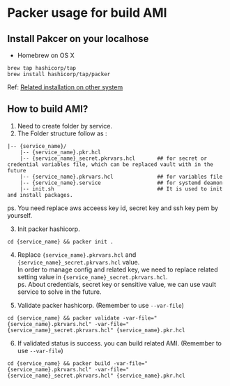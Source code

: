 # Packer usage for build AMI

## Install Pakcer on your localhose
* Homebrew on OS X
```
brew tap hashicorp/tap
brew install hashicorp/tap/packer
```
Ref: [Related installation on other system](https://learn.hashicorp.com/tutorials/packer/get-started-install-cli?in=packer/docker-get-started)

## How to build AMI?
1. Need to create folder by service.
2. The Folder structure follow as :
```
|-- {service_name}/
    |-- {service_name}.pkr.hcl
    |-- {service_name}_secret.pkrvars.hcl       ## for secret or credential variables file, which can be replaced vault with in the future
    |-- {service_name}.pkrvars.hcl              ## for variables file
    |-- {service_name}.service                  ## for systemd deamon
    |-- init.sh                                 ## It is used to init and install packages.
```
ps. You need replace aws acceess key id, secret key and ssh key pem by yourself.

3. Init packer hashicorp.
```
cd {service_name} && packer init .
```

4. Replace `{service_name}.pkrvars.hcl` and  `{service_name}_secret.pkrvars.hcl` value.<br/>
In order to manage config and related key, we need to replace related setting value in `{service_name}_secret.pkrvars.hcl`.<br/>
ps. About credentials, secret key or sensitive value, we can use vault service to solve in the future.

5. Validate packer hashicorp. (Remember to use `--var-file`)
```
cd {service_name} && packer validate -var-file="{service_name}.pkrvars.hcl" -var-file="{service_name}_secret.pkrvars.hcl" {service_name}.pkr.hcl
```

6. If validated status is success. you can build related AMI. (Remember to use `--var-file`)
```
cd {service_name} && packer build -var-file="{service_name}.pkrvars.hcl" -var-file="{service_name}_secret.pkrvars.hcl" {service_name}.pkr.hcl
```
